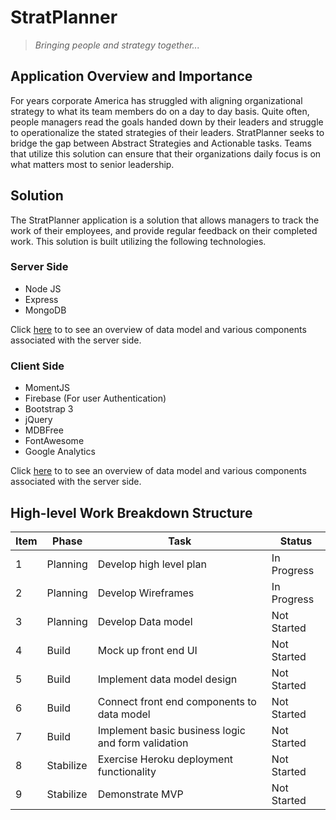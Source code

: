 # StratPlanner
> _Bringing people and strategy together..._


## Application Overview and Importance
For years corporate America has struggled with aligning organizational
strategy to what its team members do on a day to day basis.
Quite often, people managers read the goals handed down by their leaders
and struggle to operationalize the stated strategies of their leaders.
StratPlanner seeks to bridge the gap between Abstract Strategies and Actionable
tasks.  Teams that utilize this solution can ensure that their organizations
daily focus is on what matters most to senior leadership.

## Solution
The StratPlanner application is a solution that allows managers to track
the work of their employees, and provide regular feedback on their completed work.
This solution is built utilizing the following technologies.

### Server Side
* Node JS
* Express
* MongoDB

Click [here](./docs/FrontEnd.md) to to see an overview of data model and various components associated
with the server side.

### Client Side
* MomentJS
* Firebase (For user Authentication)
* Bootstrap 3
* jQuery
* MDBFree
* FontAwesome
* Google Analytics

Click [here](./docs/Entities.md) to to see an overview of data model and various components associated
with the server side.

## High-level Work Breakdown Structure

Item | Phase | Task | Status
------------ | ------------- | ------------- | -------------
1| Planning | Develop high level plan | In Progress
2| Planning | Develop Wireframes | In Progress
3| Planning | Develop Data model | Not Started
4| Build | Mock up front end UI| Not Started
5| Build | Implement data model design| Not Started
6| Build | Connect front end components to data model| Not Started
7| Build | Implement basic business logic and form validation| Not Started
8| Stabilize | Exercise Heroku deployment functionality | Not Started
9| Stabilize | Demonstrate MVP | Not Started




